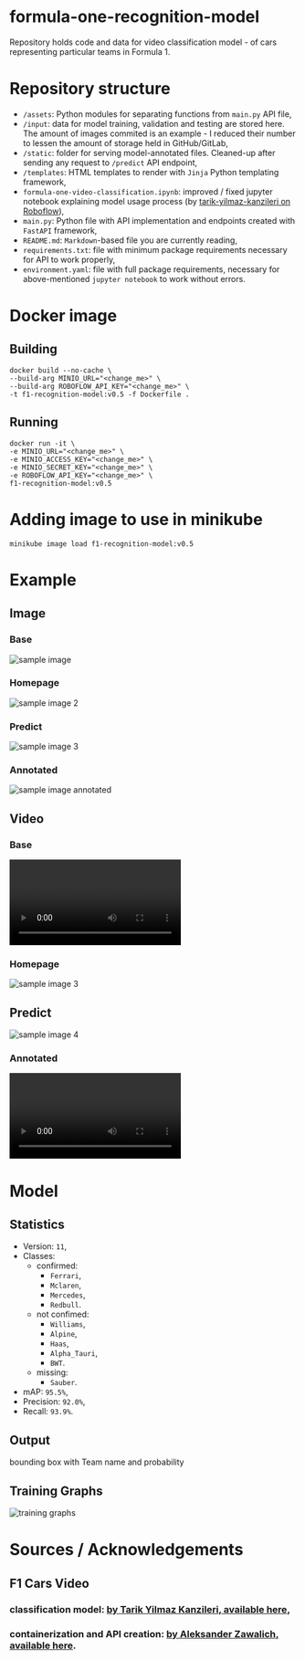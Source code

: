 # formula-one-recognition-model
Repository holds code and data for video classification model - of cars representing particular teams in Formula 1.

# Repository structure
- `/assets`: Python modules for separating functions from `main.py` API file,
- `/input`: data for model training, validation and testing are stored here. The amount of images commited is an example - I reduced their number to lessen the amount of storage held in GitHub/GitLab,
- `/static`: folder for serving model-annotated files. Cleaned-up after sending any request to `/predict` API endpoint,
- `/templates`: HTML templates to render with `Jinja` Python templating framework,
- `formula-one-video-classification.ipynb`: improved / fixed jupyter notebook explaining model usage process (by [tarik-yilmaz-kanzileri on Roboflow](https://universe.roboflow.com/tarik-yilmaz-kanzileri/detection-f1-cars)),
- `main.py`: Python file with API implementation and endpoints created with `FastAPI` framework,
- `README.md`: `Markdown`-based file you are currently reading,
- `requirements.txt`: file with minimum package requirements necessary for API to work properly,
- `environment.yaml`: file with full package requirements, necessary for above-mentioned `jupyter notebook` to work without errors.

# Docker image
## Building
```
docker build --no-cache \
--build-arg MINIO_URL="<change_me>" \
--build-arg ROBOFLOW_API_KEY="<change_me>" \
-t f1-recognition-model:v0.5 -f Dockerfile .
```
## Running
```
docker run -it \
-e MINIO_URL="<change_me>" \
-e MINIO_ACCESS_KEY="<change_me>" \
-e MINIO_SECRET_KEY="<change_me>" \
-e ROBOFLOW_API_KEY="<change_me>" \
f1-recognition-model:v0.5
```

# Adding image to use in minikube
`minikube image load f1-recognition-model:v0.5`

# Example
## Image
### Base
![sample image](./input/lando-norris-mclaren-mcl35m-1.png)
### Homepage
![sample image 2](./images/homepage-image.png)
### Predict 
![sample image 3](./images/predict-image.png)
### Annotated
![sample image annotated](./input/lando-norris-mclaren-mcl35m-1_annotated.png)
## Video
### Base
![sample video](./input/sample_video_1.mp4)
### Homepage
![sample image 3](./images/homepage-video.png)
## Predict
![sample image 4](./images/predict-video.png)
### Annotated
![sample video annotated](./input/sample_video_1_annotated.mp4)

# Model 
## Statistics
- Version: `11`,
- Classes:
  - confirmed:
    - `Ferrari`,
    - `Mclaren`,
    - `Mercedes`,
    - `Redbull`.
  - not confimed:
    - `Williams`,
    - `Alpine`,
    - `Haas`,
    - `Alpha_Tauri`,
    - `BWT`.
  - missing:
    - `Sauber`.
- mAP: `95.5%`,
- Precision: `92.0%`,
- Recall: `93.9%`.

## Output
bounding box with Team name and probability

## Training Graphs
![training graphs](https://storage.googleapis.com/roboflow-platform-cache/0rwi5tTqGphZ9WeAqy8Y1qh5G9S2/3gsXbN6o6fS93VJgZoc8/11/results.png)

# Sources / Acknowledgements
## F1 Cars Video
### classification model: [by Tarik Yilmaz Kanzileri, available here](https://universe.roboflow.com/tarik-yilmaz-kanzileri),
### containerization and API creation: [by Aleksander Zawalich, available here](https://github.com/azawalich).